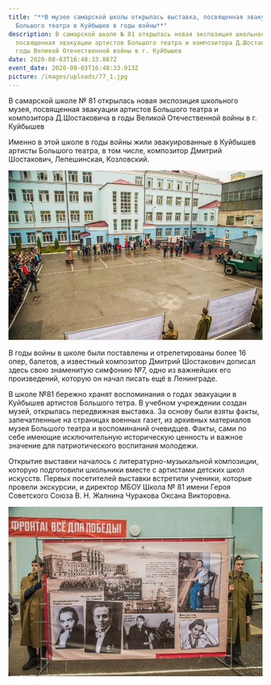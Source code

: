 ```yaml
---
title: "**В музее самарской школы открылась выставка, посвященная эвакуации
  Большого театра в Куйбышев в годы войны**"
description: В самарской школе № 81 открылась новая экспозиция школьного музея,
  посвященная эвакуации артистов Большого театра и композитора Д.Шостаковича в
  годы Великой Отечественной войны в г. Куйбышев
date: 2020-08-03T16:48:33.887Z
event_date: 2020-08-03T16:48:33.913Z
picture: /images/uploads/77_1.jpg
---
```

В самарской школе № 81 открылась новая экспозиция школьного музея, посвященная эвакуации артистов Большого театра и композитора Д.Шостаковича в годы Великой Отечественной войны в г. Куйбышев

Именно в этой школе в годы войны жили эвакуированные в Куйбышев артисты Большого театра, в том числе, композитор Дмитрий Шостакович, Лепешинская, Козловский.

![](/images/uploads/77_2.jpg)

В годы войны в школе были поставлены и отрепетированы более 16 опер, балетов, а известный композитор Дмитрий Шостакович дописал здесь свою знаменитую симфонию №7, одно из важнейших его произведений, которую он начал писать ещё в Ленинграде.

В школе №81 бережно хранят воспоминания о годах эвакуации в Куйбышев артистов Большого тетра. В учебном учреждении создан музей, открылась передвижная выставка. За основу были взяты факты, запечатленные на страницах военных газет, из архивных материалов музея Большого театра и воспоминаний очевидцев. Факты, сами по себе имеющие исключительную историческую ценность и важное значение для патриотического воспитания молодежи.

Открытие выставки началось с литературно-музыкальной композиции, которую подготовили школьники вместе с артистами детских школ искусств. Первых посетителей выставки встретили ученики, которые провели экскурсии, и директор МБОУ Школа № 81 имени Героя Советского Союза В. Н. Жалнина Чуракова Оксана Викторовна.

![](/images/uploads/77_3.jpg)